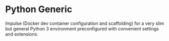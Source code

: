 # Python Generic

Impulse (Docker dev container configuration and scaffolding) for a very slim but general Python 3 environment preconfigured with convenient settings and extensions.
